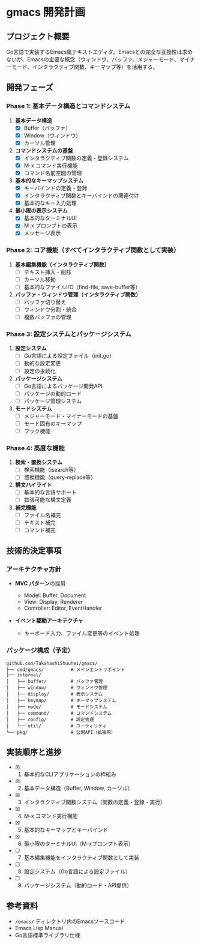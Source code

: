 # gmacs 開発計画

## プロジェクト概要
Go言語で実装するEmacs風テキストエディタ。Emacsとの完全な互換性は求めないが、Emacsの主要な概念（ウィンドウ、バッファ、メジャーモード、マイナーモード、インタラクティブ関数、キーマップ等）を活用する。

## 開発フェーズ

### Phase 1: 基本データ構造とコマンドシステム
1. **基本データ構造**
   - [x] Buffer（バッファ）
   - [x] Window（ウィンドウ）
   - [x] カーソル管理

2. **コマンドシステムの基盤**
   - [x] インタラクティブ関数の定義・登録システム
   - [x] M-x コマンド実行機能
   - [x] コマンド名前空間の管理

3. **基本的なキーマップシステム**
   - [x] キーバインドの定義・登録
   - [x] インタラクティブ関数とキーバインドの関連付け
   - [x] 基本的なキー入力処理

4. **最小限の表示システム**
   - [x] 基本的なターミナルUI
   - [x] M-x プロンプトの表示
   - [x] メッセージ表示

### Phase 2: コア機能（すべてインタラクティブ関数として実装）
1. **基本編集機能（インタラクティブ関数）**
   - [ ] テキスト挿入・削除
   - [ ] カーソル移動
   - [ ] 基本的なファイルI/O（find-file, save-buffer等）

2. **バッファ・ウィンドウ管理（インタラクティブ関数）**
   - [ ] バッファ切り替え
   - [ ] ウィンドウ分割・統合
   - [ ] 複数バッファの管理

### Phase 3: 設定システムとパッケージシステム
1. **設定システム**
   - [ ] Go言語による設定ファイル（init.go）
   - [ ] 動的な設定変更
   - [ ] 設定の永続化

2. **パッケージシステム**
   - [ ] Go言語によるパッケージ開発API
   - [ ] パッケージの動的ロード
   - [ ] パッケージ管理システム

3. **モードシステム**
   - [ ] メジャーモード・マイナーモードの基盤
   - [ ] モード固有のキーマップ
   - [ ] フック機能

### Phase 4: 高度な機能
1. **検索・置換システム**
   - [ ] 検索機能（isearch等）
   - [ ] 置換機能（query-replace等）

2. **構文ハイライト**
   - [ ] 基本的な言語サポート
   - [ ] 拡張可能な構文定義

3. **補完機能**
   - [ ] ファイル名補完
   - [ ] テキスト補完
   - [ ] コマンド補完

## 技術的決定事項

### アーキテクチャ方針
- **MVC パターン**の採用
  - Model: Buffer, Document
  - View: Display, Renderer  
  - Controller: Editor, EventHandler

- **イベント駆動アーキテクチャ**
  - キーボード入力、ファイル変更等のイベント処理

### パッケージ構成（予定）
```
github.com/TakahashiShuuhei/gmacs/
├── cmd/gmacs/          # メインエントリポイント
├── internal/
│   ├── buffer/         # バッファ管理
│   ├── window/         # ウィンドウ管理
│   ├── display/        # 表示システム
│   ├── keymap/         # キーマップシステム
│   ├── mode/           # モードシステム
│   ├── command/        # コマンドシステム
│   ├── config/         # 設定管理
│   └── util/           # ユーティリティ
└── pkg/                # 公開API（拡張用）
```

## 実装順序と進捗
- [x] 1. 基本的なCLIアプリケーションの枠組み
- [x] 2. 基本データ構造（Buffer, Window, カーソル）
- [x] 3. インタラクティブ関数システム（関数の定義・登録・実行）
- [x] 4. M-x コマンド実行機能
- [x] 5. 基本的なキーマップとキーバインド
- [x] 6. 最小限のターミナルUI（M-xプロンプト表示）
- [ ] 7. 基本編集機能をインタラクティブ関数として実装
- [ ] 8. 設定システム（Go言語による設定ファイル）
- [ ] 9. パッケージシステム（動的ロード・API提供）

## 参考資料
- `/emacs/` ディレクトリ内のEmacsソースコード
- Emacs Lisp Manual
- Go言語標準ライブラリ仕様